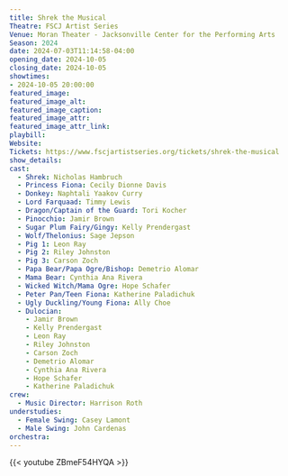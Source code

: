```yaml
---
title: Shrek the Musical
Theatre: FSCJ Artist Series
Venue: Moran Theater - Jacksonville Center for the Performing Arts
Season: 2024
date: 2024-07-03T11:14:58-04:00
opening_date: 2024-10-05
closing_date: 2024-10-05
showtimes:
- 2024-10-05 20:00:00
featured_image: 
featured_image_alt: 
featured_image_caption: 
featured_image_attr: 
featured_image_attr_link: 
playbill:
Website: 
Tickets: https://www.fscjartistseries.org/tickets/shrek-the-musical
show_details: 
cast:
  - Shrek: Nicholas Hambruch
  - Princess Fiona: Cecily Dionne Davis
  - Donkey: Naphtali Yaakov Curry
  - Lord Farquaad: Timmy Lewis
  - Dragon/Captain of the Guard: Tori Kocher
  - Pinocchio: Jamir Brown
  - Sugar Plum Fairy/Gingy: Kelly Prendergast
  - Wolf/Thelonius: Sage Jepson
  - Pig 1: Leon Ray
  - Pig 2: Riley Johnston
  - Pig 3: Carson Zoch
  - Papa Bear/Papa Ogre/Bishop: Demetrio Alomar
  - Mama Bear: Cynthia Ana Rivera
  - Wicked Witch/Mama Ogre: Hope Schafer
  - Peter Pan/Teen Fiona: Katherine Paladichuk
  - Ugly Duckling/Young Fiona: Ally Choe
  - Dulocian: 
    - Jamir Brown
    - Kelly Prendergast
    - Leon Ray
    - Riley Johnston
    - Carson Zoch
    - Demetrio Alomar
    - Cynthia Ana Rivera
    - Hope Schafer
    - Katherine Paladichuk
crew:
  - Music Director: Harrison Roth
understudies:
  - Female Swing: Casey Lamont
  - Male Swing: John Cardenas
orchestra:
---
```


{{< youtube ZBmeF54HYQA >}}